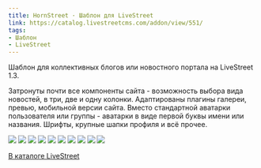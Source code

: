 ```yaml
---
title: HornStreet · Шаблон для LiveStreet
link: https://catalog.livestreetcms.com/addon/view/551/
tags:
- Шаблон
- LiveStreet
---
```


Шаблон для коллективных блогов или новостного портала на LiveStreet 1.3.

Затронуты почти все компоненты сайта - возможность выбора вида новостей, в три, две и одну колонки. Адаптированы плагины галереи, превью, мобильной версии сайта. Вместо стандартной аватарки пользователя или группы - аватарки в виде первой буквы имени или названия. Шрифты, крупные шапки профиля и всё прочее.

<div class="fotorama">
	<img src="/media/portfolio/hornstreet-01.jpg" />
	<img src="/media/portfolio/hornstreet-02.jpg" />
	<img src="/media/portfolio/hornstreet-03.jpg" />
	<img src="/media/portfolio/hornstreet-04.jpg" />
	<img src="/media/portfolio/hornstreet-05.jpg" />
	<img src="/media/portfolio/hornstreet-06.jpg" />
    <img src="/media/portfolio/hornstreet-07.jpg" />
	<img src="/media/portfolio/hornstreet-08.jpg" />
	<img src="/media/portfolio/hornstreet-09.jpg" />
	<img src="/media/portfolio/hornstreet-10.jpg" />
</div>

[В каталоге LiveStreet](https://catalog.livestreetcms.com/addon/view/551/)